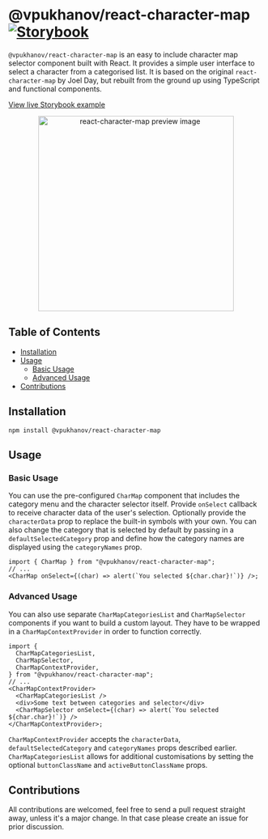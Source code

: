 # @vpukhanov/react-character-map [![Storybook](https://raw.githubusercontent.com/storybookjs/brand/master/badge/badge-storybook.svg)](https://react-character-map.now.sh/)

`@vpukhanov/react-character-map` is an easy to include character map selector component built with React. It provides a simple user interface to select a character from a categorised list. It is based on the original `react-character-map` by Joel Day, but rebuilt from the ground up using TypeScript
and functional components.

[View live Storybook example](https://react-character-map.now.sh/)

<p align="center">
  <a href="https://i.imgur.com/nmtkZ73.png">
    <img src="https://i.imgur.com/nmtkZ73.png" width="386" alt="react-character-map preview image" />
  </a>
</p>

<!-- START doctoc generated TOC please keep comment here to allow auto update -->
<!-- DON'T EDIT THIS SECTION, INSTEAD RE-RUN doctoc TO UPDATE -->
## Table of Contents

- [Installation](#installation)
- [Usage](#usage)
  - [Basic Usage](#basic-usage)
  - [Advanced Usage](#advanced-usage)
- [Contributions](#contributions)

<!-- END doctoc generated TOC please keep comment here to allow auto update -->

## Installation

```
npm install @vpukhanov/react-character-map
```

## Usage

### Basic Usage

You can use the pre-configured `CharMap` component that includes the category menu and the character selector itself. Provide
`onSelect` callback to receive character data of the user's selection. Optionally provide the `characterData` prop to replace
the built-in symbols with your own. You can also change the category that is selected by default by passing in a
`defaultSelectedCategory` prop and define how the category names are displayed using the `categoryNames` prop.

```tsx
import { CharMap } from "@vpukhanov/react-character-map";
// ...
<CharMap onSelect={(char) => alert(`You selected ${char.char}!`)} />;
```

### Advanced Usage

You can also use separate `CharMapCategoriesList` and `CharMapSelector` components if you want to build a custom layout.
They have to be wrapped in a `CharMapContextProvider` in order to function correctly.

```tsx
import {
  CharMapCategoriesList,
  CharMapSelector,
  CharMapContextProvider,
} from "@vpukhanov/react-character-map";
// ...
<CharMapContextProvider>
  <CharMapCategoriesList />
  <div>Some text between categories and selector</div>
  <CharMapSelector onSelect={(char) => alert(`You selected ${char.char}!`)} />
</CharMapContextProvider>;
```

`CharMapContextProvider` accepts the `characterData`, `defaultSelectedCategory` and `categoryNames` props described earlier.
`CharMapCategoriesList` allows for additional customisations by setting the optional `buttonClassName` and
`activeButtonClassName` props.

## Contributions

All contributions are welcomed, feel free to send a pull request straight away, unless it's a major change. In that case
please create an issue for prior discussion.
